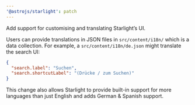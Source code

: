 ```yaml
---
'@astrojs/starlight': patch
---
```


Add support for customising and translating Starlight’s UI.

Users can provide translations in JSON files in `src/content/i18n/` which is a data collection. For example, a `src/content/i18n/de.json` might translate the search UI:

```json
{
  "search.label": "Suchen",
  "search.shortcutLabel": "(Drücke / zum Suchen)"
}
```

This change also allows Starlight to provide built-in support for more languages than just English and adds German & Spanish support.
